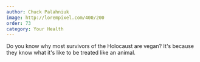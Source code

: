 ```yaml
---
author: Chuck Palahniuk
image: http://lorempixel.com/400/200
order: 73
category: Your Health
---
```


Do you know why most survivors of the Holocaust are vegan? It's because they know what it's like to be treated like an animal.
